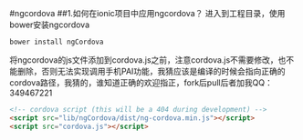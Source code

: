 #ngcordova
##1.如何在ionic项目中应用ngcordova？
进入到工程目录，使用bower安装ngcordova
```
bower install ngCordova
```
将ngcordova的js文件添加到cordova.js之前，注意cordova.js不需要修改，也不能删除，否则无法实现调用手机PAI功能，我猜应该是编译的时候会指向正确的cordova路径，我猜的，谁知道正确的欢迎指正，fork后pull后者加我QQ：349467221
```html
<!-- cordova script (this will be a 404 during development) -->
<script src="lib/ngCordova/dist/ng-cordova.min.js"></script>
<script src="cordova.js"></script>
```


